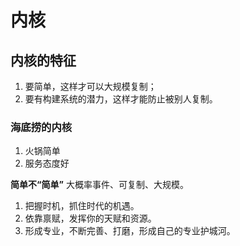 # 内核

## 内核的特征

1. 要简单，这样才可以大规模复制；
2. 要有构建系统的潜力，这样才能防止被别人复制。

### 海底捞的内核

1. 火锅简单
2. 服务态度好

**简单不“简单”**
大概率事件、可复制、大规模。

1. 把握时机，抓住时代的机遇。
2. 依靠禀赋，发挥你的天赋和资源。
3. 形成专业，不断完善、打磨，形成自己的专业护城河。
